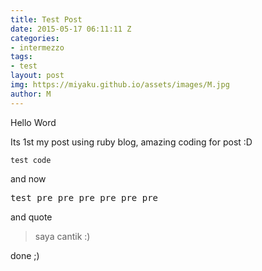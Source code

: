 ```yaml
---
title: Test Post
date: 2015-05-17 06:11:11 Z
categories:
- intermezzo
tags:
- test
layout: post
img: https://miyaku.github.io/assets/images/M.jpg
author: M
---
```


Hello Word

Its 1st my post using ruby blog, amazing coding for post :D

<code>test code</code>

and now
<pre>test pre pre pre pre pre pre</pre>
and quote
<blockquote>saya cantik :)</blockquote>
done ;)
